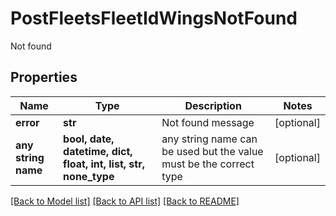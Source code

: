 # PostFleetsFleetIdWingsNotFound

Not found

## Properties
Name | Type | Description | Notes
------------ | ------------- | ------------- | -------------
**error** | **str** | Not found message | [optional] 
**any string name** | **bool, date, datetime, dict, float, int, list, str, none_type** | any string name can be used but the value must be the correct type | [optional]

[[Back to Model list]](../README.md#documentation-for-models) [[Back to API list]](../README.md#documentation-for-api-endpoints) [[Back to README]](../README.md)


